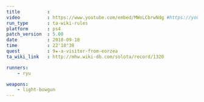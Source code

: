 ```yaml
---
title          :
video          : https://www.youtube.com/embed/MWoLCbrwNdg #https://youtu.be/MWoLCbrwNdg
run_type       : ta-wiki-rules
platform       : ps4
patch_version  : 5.00
date           : 2018-09-18
time           : 22'18"38
quest          : 9★-a-visitor-from-eorzea
ta_wiki_link   : http://mhw.wiki-db.com/solota/record/1320

runners:
    - ryu

weapons:
    - light-bowgun
---
```

